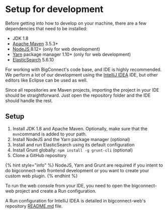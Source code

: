 # Setup for development

Before getting into how to develop on your machine, there are a few dependencies that need to be installed:

* JDK 1.8
* [Apache Maven](https://maven.apache.org/download.cgi) 3.5.3+
* [NodeJS ](https://nodejs.org/download/release/v8.12.0/)8.12+ \(only for web development\)
* [Yarn](https://yarnpkg.com/en/docs/install) package manager 1.10+ \(only for web development\)
* [ElasticSearch](https://www.elastic.co/downloads/past-releases/elasticsearch-5-6-10) 5.6.10

For working with BigConnect's code base, and IDE is highly recommended. We perform a lot of our development using the [IntelliJ IDEA](https://www.jetbrains.com/idea/) IDE, but other editors like Eclipse can be used as well.

Since all repositories are Maven projects, importing the project in your IDE should be straightforward. Just open the repository folder and the IDE should handle the rest.

## Setup

1. Install JDK 1.8 and Apache Maven. Optionally, make sure that the `mvn`command is added to your path.
2. Install NodeJS and the Yarn package manager \(optional\)
3. Install and run ElasticSearch using its default configuration
4. Install Grunt globally: `npm install -g grunt-cli` \(optional\)
5. Clone a GitHub repository

{% hint style="info" %}
NodeJS, Yarn and Grunt are required if you intent to do bigconnect-web frontend development or you want to create your custom web plugin.
{% endhint %}

To run the web console from your IDE, you need to open the bigconnect-web project and create a Run configuration. 

A Run configuration for IntelliJ IDEA is detailed in bigconnect-web's repository [README.md](https://github.com/mware-solutions/bigconnect-web/blob/master/README.md) file.

